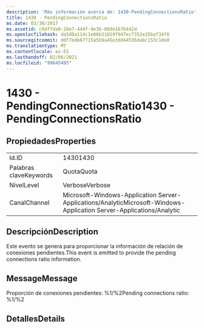 ```yaml
---
description: 'Más información acerca de: 1430-PendingConnectionsRatio'
title: 1430 - PendingConnectionsRatio
ms.date: 03/30/2017
ms.assetid: c9df7da9-26e7-444f-9e36-86de1676442d
ms.openlocfilehash: da5d8a114c1e06b21019f947ec7352e35baf34f6
ms.sourcegitcommit: ddf7edb67715a5b9a45e3dd44536dabc153c1de0
ms.translationtype: MT
ms.contentlocale: es-ES
ms.lasthandoff: 02/06/2021
ms.locfileid: "99645495"
---
```

# <a name="1430---pendingconnectionsratio"></a><span data-ttu-id="a8116-103">1430 - PendingConnectionsRatio</span><span class="sxs-lookup"><span data-stu-id="a8116-103">1430 - PendingConnectionsRatio</span></span>

## <a name="properties"></a><span data-ttu-id="a8116-104">Propiedades</span><span class="sxs-lookup"><span data-stu-id="a8116-104">Properties</span></span>  
  
|||  
|-|-|  
|<span data-ttu-id="a8116-105">Id.</span><span class="sxs-lookup"><span data-stu-id="a8116-105">ID</span></span>|<span data-ttu-id="a8116-106">1430</span><span class="sxs-lookup"><span data-stu-id="a8116-106">1430</span></span>|  
|<span data-ttu-id="a8116-107">Palabras clave</span><span class="sxs-lookup"><span data-stu-id="a8116-107">Keywords</span></span>|<span data-ttu-id="a8116-108">Quota</span><span class="sxs-lookup"><span data-stu-id="a8116-108">Quota</span></span>|  
|<span data-ttu-id="a8116-109">Nivel</span><span class="sxs-lookup"><span data-stu-id="a8116-109">Level</span></span>|<span data-ttu-id="a8116-110">Verbose</span><span class="sxs-lookup"><span data-stu-id="a8116-110">Verbose</span></span>|  
|<span data-ttu-id="a8116-111">Canal</span><span class="sxs-lookup"><span data-stu-id="a8116-111">Channel</span></span>|<span data-ttu-id="a8116-112">Microsoft-Windows-Application Server-Applications/Analytic</span><span class="sxs-lookup"><span data-stu-id="a8116-112">Microsoft-Windows-Application Server-Applications/Analytic</span></span>|  
  
## <a name="description"></a><span data-ttu-id="a8116-113">Descripción</span><span class="sxs-lookup"><span data-stu-id="a8116-113">Description</span></span>  

 <span data-ttu-id="a8116-114">Este evento se genera para proporcionar la información de relación de conexiones pendientes.</span><span class="sxs-lookup"><span data-stu-id="a8116-114">This event is emitted to provide the pending connections ratio information.</span></span>  
  
## <a name="message"></a><span data-ttu-id="a8116-115">Message</span><span class="sxs-lookup"><span data-stu-id="a8116-115">Message</span></span>  

 <span data-ttu-id="a8116-116">Proporción de conexiones pendientes: %1/%2</span><span class="sxs-lookup"><span data-stu-id="a8116-116">Pending connections ratio: %1/%2</span></span>  
  
## <a name="details"></a><span data-ttu-id="a8116-117">Detalles</span><span class="sxs-lookup"><span data-stu-id="a8116-117">Details</span></span>
